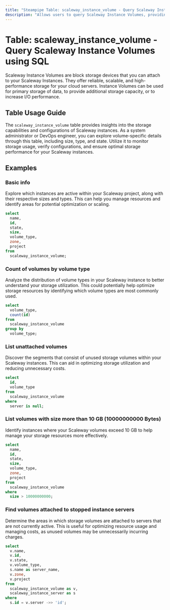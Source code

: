 ```yaml
---
title: "Steampipe Table: scaleway_instance_volume - Query Scaleway Instance Volumes using SQL"
description: "Allows users to query Scaleway Instance Volumes, providing detailed insights into the storage capabilities and configurations of Scaleway instances."
---
```


# Table: scaleway_instance_volume - Query Scaleway Instance Volumes using SQL

Scaleway Instance Volumes are block storage devices that you can attach to your Scaleway Instances. They offer reliable, scalable, and high-performance storage for your cloud servers. Instance Volumes can be used for primary storage of data, to provide additional storage capacity, or to increase I/O performance.

## Table Usage Guide

The `scaleway_instance_volume` table provides insights into the storage capabilities and configurations of Scaleway instances. As a system administrator or DevOps engineer, you can explore volume-specific details through this table, including size, type, and state. Utilize it to monitor storage usage, verify configurations, and ensure optimal storage performance for your Scaleway instances.

## Examples

### Basic info
Explore which instances are active within your Scaleway project, along with their respective sizes and types. This can help you manage resources and identify areas for potential optimization or scaling.

```sql
select
  name,
  id,
  state,
  size,
  volume_type,
  zone,
  project
from
  scaleway_instance_volume;
```

### Count of volumes by volume type
Analyze the distribution of volume types in your Scaleway instance to better understand your storage utilization. This could potentially help optimize storage resources by identifying which volume types are most commonly used.

```sql
select
  volume_type,
  count(id)
from
  scaleway_instance_volume
group by
  volume_type;
```

### List unattached volumes
Discover the segments that consist of unused storage volumes within your Scaleway instances. This can aid in optimizing storage utilization and reducing unnecessary costs.

```sql
select
  id,
  volume_type
from
  scaleway_instance_volume
where
  server is null;
```

### List volumes with size more than 10 GB (10000000000 Bytes)
Identify instances where your Scaleway volumes exceed 10 GB to help manage your storage resources more effectively.

```sql
select
  name,
  id,
  state,
  size,
  volume_type,
  zone,
  project
from
  scaleway_instance_volume
where
  size > 10000000000;
```

### Find volumes attached to stopped instance servers
Determine the areas in which storage volumes are attached to servers that are not currently active. This is useful for optimizing resource usage and managing costs, as unused volumes may be unnecessarily incurring charges.

```sql
select
  v.name,
  v.id,
  v.state,
  v.volume_type,
  s.name as server_name,
  v.zone,
  v.project
from
  scaleway_instance_volume as v,
  scaleway_instance_server as s
where
  s.id = v.server ->> 'id';
```